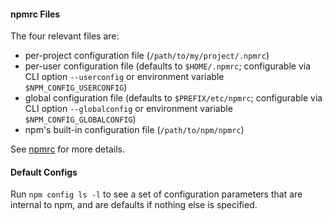 #### npmrc Files

The four relevant files are:

* per-project configuration file (`/path/to/my/project/.npmrc`)
* per-user configuration file (defaults to `$HOME/.npmrc`; configurable via CLI option `--userconfig` or environment variable `$NPM_CONFIG_USERCONFIG`)
* global configuration file (defaults to `$PREFIX/etc/npmrc`; configurable via CLI option `--globalconfig` or environment variable `$NPM_CONFIG_GLOBALCONFIG`)
* npm's built-in configuration file (`/path/to/npm/npmrc`)

See [npmrc](../configuring-npm/npmrc.html) for more details.

#### Default Configs

Run `npm config ls -l` to see a set of configuration parameters that are internal to npm, and are defaults if nothing else is specified.
